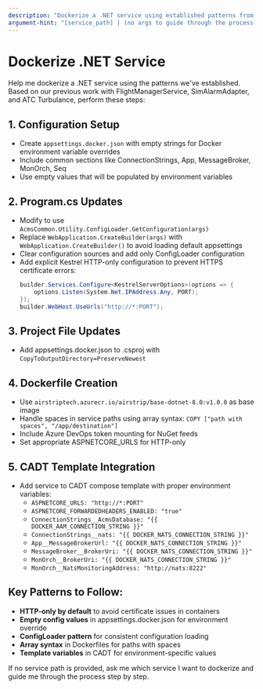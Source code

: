 ```yaml
---
description: "Dockerize a .NET service using established patterns from previous work"
argument-hint: "[service_path] | (no args to guide through the process)"
---
```


# Dockerize .NET Service

Help me dockerize a .NET service using the patterns we've established. Based on our previous work with FlightManagerService, SimAlarmAdapter, and ATC Turbulance, perform these steps:

## 1. Configuration Setup
- Create `appsettings.docker.json` with empty strings for Docker environment variable overrides
- Include common sections like ConnectionStrings, App, MessageBroker, MonOrch, Seq
- Use empty values that will be populated by environment variables

## 2. Program.cs Updates  
- Modify to use `AcmsCommon.Utility.ConfigLoader.GetConfiguration(args)`
- Replace `WebApplication.CreateBuilder(args)` with `WebApplication.CreateBuilder()` to avoid loading default appsettings
- Clear configuration sources and add only ConfigLoader configuration
- Add explicit Kestrel HTTP-only configuration to prevent HTTPS certificate errors:
  ```csharp
  builder.Services.Configure<KestrelServerOptions>(options => {
      options.Listen(System.Net.IPAddress.Any, PORT);
  });
  builder.WebHost.UseUrls("http://*:PORT");
  ```

## 3. Project File Updates
- Add appsettings.docker.json to .csproj with `CopyToOutputDirectory=PreserveNewest`

## 4. Dockerfile Creation
- Use `airstriptech.azurecr.io/airstrip/base-dotnet-8.0:v1.0.0` as base image
- Handle spaces in service paths using array syntax: `COPY ["path with spaces", "/app/destination"]`
- Include Azure DevOps token mounting for NuGet feeds
- Set appropriate ASPNETCORE_URLS for HTTP-only

## 5. CADT Template Integration
- Add service to CADT compose template with proper environment variables:
  - `ASPNETCORE_URLS: "http://*:PORT"`
  - `ASPNETCORE_FORWARDEDHEADERS_ENABLED: "true"`
  - `ConnectionStrings__AcmsDatabase: "{{ DOCKER_AAM_CONNECTION_STRING }}"`
  - `ConnectionStrings__nats: "{{ DOCKER_NATS_CONNECTION_STRING }}"`
  - `App__MessageBrokerUrl: "{{ DOCKER_NATS_CONNECTION_STRING }}"`
  - `MessageBroker__BrokerUri: "{{ DOCKER_NATS_CONNECTION_STRING }}"`
  - `MonOrch__BrokerUri: "{{ DOCKER_NATS_CONNECTION_STRING }}"`
  - `MonOrch__NatsMonitoringAddress: "http://nats:8222"`

## Key Patterns to Follow:
- **HTTP-only by default** to avoid certificate issues in containers
- **Empty config values** in appsettings.docker.json for environment override
- **ConfigLoader pattern** for consistent configuration loading
- **Array syntax** in Dockerfiles for paths with spaces
- **Template variables** in CADT for environment-specific values

If no service path is provided, ask me which service I want to dockerize and guide me through the process step by step.